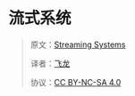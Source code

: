 # 流式系统

> 原文：[Streaming Systems](https://zh.annas-archive.org/md5/8ecbd47dbb7ca8cd7a77dc3b69d5f401)
> 
> 译者：[飞龙](https://github.com/wizardforcel)
>
> 协议：[CC BY-NC-SA 4.0](https://creativecommons.org/licenses/by-nc-sa/4.0/)
